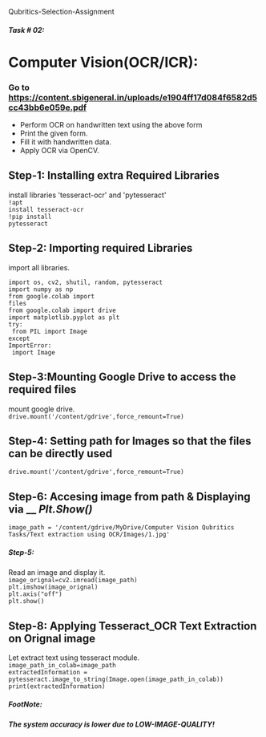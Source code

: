 Qubritics-Selection-Assignment
###### <b>Task # 02:</b> 
<h1>Computer Vision(OCR/ICR):</h1>

### Go to https://content.sbigeneral.in/uploads/e1904ff17d084f6582d5cc43bb6e059e.pdf

<ul>
<li>Perform OCR on handwritten text using the above form</li>
<li>Print the given form.</li>
<li>Fill it with handwritten data.</li>
<li>Apply OCR via OpenCV.</li>
</ul>

## <b>Step-1: Installing extra Required Libraries</b>
install libraries 'tesseract-ocr' and 'pytesseract'<br>
<code>!apt install tesseract-ocr</code><br>
<code>!pip install pytesseract</code>

## <b>Step-2: Importing required Libraries</b>
import all libraries.<br>


<code>import os, cv2, shutil, random, pytesseract</code><br>
<code>import numpy as np</code><br>
<code>from google.colab import files</code><br>
<code>from google.colab import drive</code><br>
<code>import matplotlib.pyplot as plt</code><br>
<code>try:</code><br>
<code> from PIL import Image</code><br>
<code>except ImportError:</code><br>
<code>  import Image</code><br>


## <b>Step-3:Mounting Google Drive to access the required files</b>
mount google drive.<Br>
<code>drive.mount('/content/gdrive',force_remount=True)</code><br>

## <b>Step-4: Setting path for Images so that the files can be directly used</b>
<code>drive.mount('/content/gdrive',force_remount=True)</code><br>
## <b>Step-6: Accesing image from path & Displaying via __</b> *Plt.Show()*
<code>image_path = '/content/gdrive/MyDrive/Computer Vision Qubritics Tasks/Text extraction using OCR/Images/1.jpg'</code><br>
  
##### Step-5:<Br>
Read an image and display it.<br>
<code>image_orignal=cv2.imread(image_path)</code><Br>
<code>plt.imshow(image_orignal)</code><Br>
<code>plt.axis("off")</code><Br>
<code>plt.show()</code><Br>
  
## <b>Step-8: Applying Tesseract_OCR Text Extraction on Orignal image</b>
Let extract text using tesseract module.<Br>
<code>image_path_in_colab=image_path</code><br>
<code>extractedInformation = pytesseract.image_to_string(Image.open(image_path_in_colab))</code><br>
<code>print(extractedInformation)</code><br>
  
##### FootNote:
<h5> The system accuracy is lower due to LOW-IMAGE-QUALITY!</h5>
